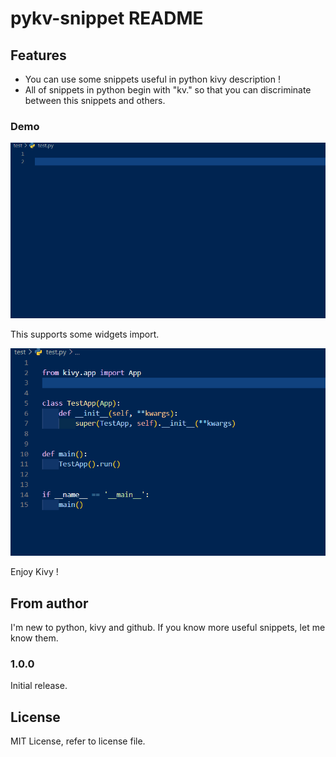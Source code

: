 # pykv-snippet README

## Features

- You can use some snippets useful in python kivy description !
- All of snippets in python begin with "kv." so that you can discriminate between this snippets and others.

### Demo

![demo](image/pythonDemo.gif)

This supports some widgets import.

![widgetimportdemo](image/kivyimportdemo.gif)

Enjoy Kivy !

## From author

I'm new to python, kivy and github.
If you know more useful snippets, let me know them.

### 1.0.0

Initial release.

## License

MIT License, refer to license file.